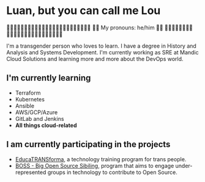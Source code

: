 # Luan, but you can call me Lou
🏳️‍⚧️🏳️‍⚧️🏳️‍⚧️🏳️‍⚧️🏳️‍⚧️🏳️‍⚧️🏳️‍⚧️🏳️‍⚧️🏳️‍⚧️🏳️‍⚧️🏳️‍⚧️🏳️‍⚧️
🏳️‍⚧️ My pronouns: he/him 🏳️‍⚧️
🏳️‍⚧️🏳️‍⚧️🏳️‍⚧️🏳️‍⚧️🏳️‍⚧️🏳️‍⚧️🏳️‍⚧️🏳️‍⚧️🏳️‍⚧️🏳️‍⚧️🏳️‍⚧️🏳️‍⚧️

I'm a transgender person who loves to learn. I have a degree in History and Analysis and Systems Development. I'm currently working as SRE at Mandic Cloud Solutions and learning more and more about the DevOps world. 


## I'm currently learning

 - Terraform
 - Kubernetes
 - Ansible
 - AWS/GCP/Azure
 - GitLab and Jenkins
 - **All things cloud-related**
 
## I am currently participating in the projects

 -  [EducaTRANSforma](http://educatransforma.com.br/), a technology training program for trans people.
 - [BOSS - Big Open Source Sibiling](https://github.com/BOSS-BigOpenSourceSibling), program that aims to engage under-represented groups in technology to contribute to Open Source.
